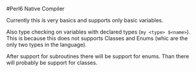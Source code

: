 #Perl6 Native Compiler

Currently this is very basics and supports only basic variables.

Also type checking on variables with declared types (`my <type> $<name>`). This is because this does not supports Classes and Enums (whic are the only two types in the language).

After support for subroutines there will be support for enums. Than there will probably be support for classes.